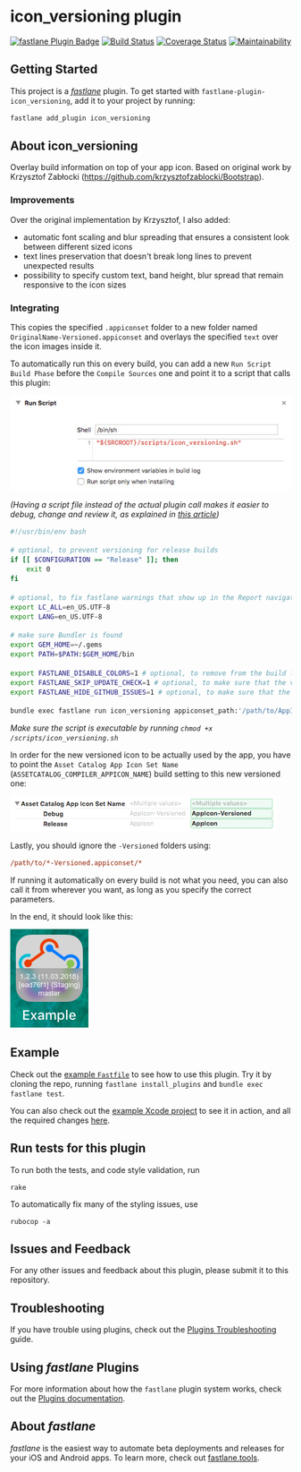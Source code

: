 # icon_versioning plugin

[![fastlane Plugin Badge](https://rawcdn.githack.com/fastlane/fastlane/master/fastlane/assets/plugin-badge.svg)](https://rubygems.org/gems/fastlane-plugin-icon_versioning)
[![Build Status](https://travis-ci.org/revolter/fastlane-plugin-icon_versioning.svg?branch=master)](https://travis-ci.org/revolter/fastlane-plugin-icon_versioning)
[![Coverage Status](https://coveralls.io/repos/github/revolter/fastlane-plugin-icon_versioning/badge.svg)](https://coveralls.io/github/revolter/fastlane-plugin-icon_versioning)
[![Maintainability](https://api.codeclimate.com/v1/badges/c25b5a17cfad82881a70/maintainability)](https://codeclimate.com/github/revolter/fastlane-plugin-icon_versioning/maintainability)

## Getting Started

This project is a [_fastlane_](https://github.com/fastlane/fastlane) plugin. To get started with `fastlane-plugin-icon_versioning`, add it to your project by running:

```bash
fastlane add_plugin icon_versioning
```

## About icon_versioning

Overlay build information on top of your app icon. Based on original work by Krzysztof Zabłocki (https://github.com/krzysztofzablocki/Bootstrap).

### Improvements

Over the original implementation by Krzysztof, I also added:
- automatic font scaling and blur spreading that ensures a consistent look between different sized icons
- text lines preservation that doesn't break long lines to prevent unexpected results
- possibility to specify custom text, band height, blur spread that remain responsive to the icon sizes

### Integrating

This copies the specified `.appiconset` folder to a new folder named `OriginalName-Versioned.appiconset` and overlays the specified `text` over the icon images inside it.

To automatically run this on every build, you can add a new `Run Script` `Build Phase` before the `Compile Sources` one and point it to a script that calls this plugin:

![Run script](./assets/run_script.jpg)

_(Having a script file instead of the actual plugin call makes it easier to debug, change and review it, as explained in [this article](http://www.mokacoding.com/blog/better-build-phase-scripts/))_

```sh
#!/usr/bin/env bash

# optional, to prevent versioning for release builds
if [[ $CONFIGURATION == "Release" ]]; then
    exit 0
fi

# optional, to fix fastlane warnings that show up in the Report navigator
export LC_ALL=en_US.UTF-8
export LANG=en_US.UTF-8

# make sure Bundler is found
export GEM_HOME=~/.gems
export PATH=$PATH:$GEM_HOME/bin

export FASTLANE_DISABLE_COLORS=1 # optional, to remove from the build log the ANSI escape sequences that enables colors in terminal
export FASTLANE_SKIP_UPDATE_CHECK=1 # optional, to make sure that the versioning finishes as fast as possible in case there is an available update
export FASTLANE_HIDE_GITHUB_ISSUES=1 # optional, to make sure that the versioning finishes as fast as possible in case the plugin crashes

bundle exec fastlane run icon_versioning appiconset_path:'/path/to/AppIcon.appiconset' text:'1.2.3 (11.03.2018)\n[ead76f1] {Staging}\nmaster'
```

_Make sure the script is executable by running `chmod +x /scripts/icon_versioning.sh`_

In order for the new versioned icon to be actually used by the app, you have to point the `Asset Catalog App Icon Set Name` (`ASSETCATALOG_COMPILER_APPICON_NAME`) build setting to this new versioned one:

![Build setting](./assets/build_setting.jpg)

Lastly, you should ignore the `-Versioned` folders using:

```ini
/path/to/*-Versioned.appiconset/*
```

If running it automatically on every build is not what you need, you can also call it from wherever you want, as long as you specify the correct parameters.

In the end, it should look like this:

![App icon](./assets/app_icon.jpg)

## Example

Check out the [example `Fastfile`](fastlane/Fastfile) to see how to use this plugin. Try it by cloning the repo, running `fastlane install_plugins` and `bundle exec fastlane test`.

You can also check out the [example Xcode project](example) to see it in action, and all the required changes [here](https://github.com/revolter/fastlane-plugin-icon_versioning/compare/30f5447...aa4d743).

## Run tests for this plugin

To run both the tests, and code style validation, run

```
rake
```

To automatically fix many of the styling issues, use
```
rubocop -a
```

## Issues and Feedback

For any other issues and feedback about this plugin, please submit it to this repository.

## Troubleshooting

If you have trouble using plugins, check out the [Plugins Troubleshooting](https://docs.fastlane.tools/plugins/plugins-troubleshooting/) guide.

## Using _fastlane_ Plugins

For more information about how the `fastlane` plugin system works, check out the [Plugins documentation](https://docs.fastlane.tools/plugins/create-plugin/).

## About _fastlane_

_fastlane_ is the easiest way to automate beta deployments and releases for your iOS and Android apps. To learn more, check out [fastlane.tools](https://fastlane.tools).
